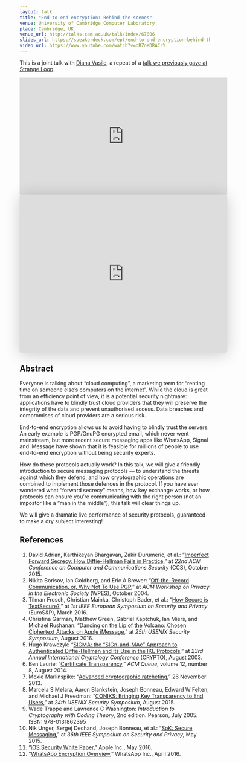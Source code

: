 ```yaml
---
layout: talk
title: "End-to-end encryption: Behind the scenes"
venue: University of Cambridge Computer Laboratory
place: Cambridge, UK
venue_url: http://talks.cam.ac.uk/talk/index/67806
slides_url: https://speakerdeck.com/ept/end-to-end-encryption-behind-the-scenes
video_url: https://www.youtube.com/watch?v=oRZoeDRACrY
---
```


This is a joint talk with [Diana Vasile](http://www.cl.cam.ac.uk/~dac53/), a repeat of a
[talk we previously gave at Strange Loop](/2016/09/16/end-to-end-encryption-at-strange-loop.html).

<iframe width="550" height="309" src="https://www.youtube-nocookie.com/embed/oRZoeDRACrY?rel=0" frameborder="0" allowfullscreen></iframe>

<iframe class="speakerdeck-iframe" frameborder="0" src="https://speakerdeck.com/player/5060ce99a98c4faa86d8817f59dfbcf6" title="End-to-end encryption: Behind the scenes" allowfullscreen="true" mozallowfullscreen="true" webkitallowfullscreen="true" style="border: 0px; background: padding-box padding-box rgba(0, 0, 0, 0.1); margin: 0px; padding: 0px; border-radius: 6px; box-shadow: rgba(0, 0, 0, 0.2) 0px 5px 40px; width: 550px; height: 420px;" data-ratio="1.3333333333333333"></iframe>

Abstract
--------

Everyone is talking about “cloud computing”, a marketing term for “renting time on someone else’s
computers on the internet”. While the cloud is great from an efficiency point of view, it is
a potential security nightmare: applications have to blindly trust cloud providers that they will
preserve the integrity of the data and prevent unauthorised access. Data breaches and compromises of
cloud providers are a serious risk.

End-to-end encryption allows us to avoid having to blindly trust the servers. An early example is
PGP/GnuPG encrypted email, which never went mainstream, but more recent secure messaging apps like
WhatsApp, Signal and iMessage have shown that it is feasible for millions of people to use
end-to-end encryption without being security experts.

How do these protocols actually work? In this talk, we will give a friendly introduction to secure
messaging protocols — to understand the threats against which they defend, and how cryptographic
operations are combined to implement those defences in the protocol. If you have ever wondered what
“forward secrecy” means, how key exchange works, or how protocols can ensure you’re communicating
with the right person (not an impostor like a “man in the middle”), this talk will clear things up.

We will give a dramatic live performance of security protocols, guaranteed to make a dry subject
interesting!


References
----------

1.  David Adrian, Karthikeyan Bhargavan, Zakir Durumeric, et al.:
    “[Imperfect Forward Secrecy: How Diffie-Hellman Fails in Practice][weakdh],”
    at *22nd ACM Conference on Computer and Communications Security* (CCS), October 2015.
2.  Nikita Borisov, Ian Goldberg, and Eric A Brewer:
    “[Off-the-Record Communication, or, Why Not To Use PGP][otr],”
    at *ACM Workshop on Privacy in the Electronic Society* (WPES), October 2004.
3.  Tilman Frosch, Christian Mainka, Christoph Bader, et al.:
    “[How Secure is TextSecure?][textsecure],” at *1st IEEE European Symposium on
    Security and Privacy* (EuroS&P), March 2016.
4.  Christina Garman, Matthew Green, Gabriel Kaptchuk, Ian Miers, and Michael Rushanan:
    “[Dancing on the Lip of the Volcano: Chosen Ciphertext Attacks on Apple iMessage][imessage],”
    at *25th USENIX Security Symposium*, August 2016.
5.  Hugo Krawczyk: “[SIGMA: the “SIGn-and-MAc” Approach to Authenticated Diffie-Hellman
    and its Use in the IKE Protocols][sigma],” at
    *23rd Annual International Cryptology Conference* (CRYPTO), August 2003.
6.  Ben Laurie: “[Certificate Transparency][laurie],” *ACM Queue*, volume 12, number 8, August 2014.
7.  Moxie Marlinspike: “[Advanced cryptographic ratcheting][ratcheting],” 26 November 2013.
8.  Marcela S Melara, Aaron Blankstein, Joseph Bonneau, Edward W Felten, and Michael J Freedman:
    “[CONIKS: Bringing Key Transparency to End Users][coniks],” at
    *24th USENIX Security Symposium*, August 2015.
9.  Wade Trappe and Lawrence C Washington: *Introduction to Cryptography with Coding Theory*,
    2nd edition. Pearson, July 2005. ISBN: 978-0131862395
10. Nik Unger, Sergej Dechand, Joseph Bonneau, et al.:
    “[SoK: Secure Messaging][unger],” at *36th IEEE Symposium on Security and Privacy*, May 2015.
11. “[iOS Security White Paper][ios],” Apple Inc., May 2016.
12. “[WhatsApp Encryption Overview][whatsapp],” WhatsApp Inc., April 2016.

[weakdh]: https://weakdh.org/imperfect-forward-secrecy-ccs15.pdf
[otr]: https://otr.cypherpunks.ca/otr-wpes.pdf
[textsecure]: https://eprint.iacr.org/2014/904
[imessage]: https://www.usenix.org/conference/usenixsecurity16/technical-sessions/presentation/garman
[sigma]: http://iacr.org/archive/crypto2003/27290399/27290399.pdf
[laurie]: http://queue.acm.org/detail.cfm?id=2668154
[ratcheting]: https://whispersystems.org/blog/advanced-ratcheting/
[coniks]: https://www.usenix.org/system/files/conference/usenixsecurity15/sec15-paper-melara.pdf
[unger]: http://cacr.uwaterloo.ca/techreports/2015/cacr2015-02.pdf
[ios]: http://www.apple.com/business/docs/iOS_Security_Guide.pdf
[whatsapp]: https://www.whatsapp.com/security/WhatsApp-Security-Whitepaper.pdf
